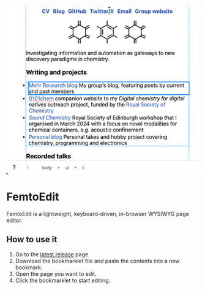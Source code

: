 ![Screenshot](screenshot.png)

# FemtoEdit
FemtoEdit is a lightweight, keyboard-driven, in-browser WYSIWYG page editor.

## How to use it
1. Go to the [latest release] page
2. Download the bookmarklet file and paste the contents into a new bookmark.
3. Open the page you want to edit.
4. Click the bookmarklet to start editing.

[latest release]: https://github.com/hessammehr/femto_edit/releases/latest